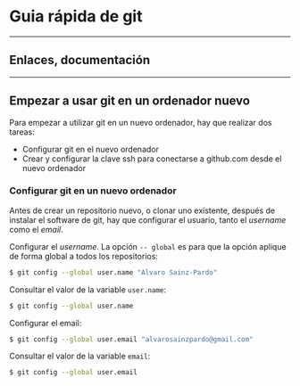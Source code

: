# Guia rápida de git

---

## Enlaces, documentación

---

## Empezar a usar git en un ordenador nuevo

Para empezar a utilizar git en un nuevo ordenador, hay que realizar dos tareas:

* Configurar git en el nuevo ordenador
* Crear y configurar la clave ssh para conectarse a github.com desde el nuevo ordenador

### Configurar git en un nuevo ordenador

Antes de crear un repositorio nuevo, o clonar uno existente, después de instalar el software de git, hay que configurar el usuario, tanto el _username_ como el _email_.

Configurar el _username_. La opción `-- global` es para que la opción aplique de forma global a todos los repositorios:

```bash
$ git config --global user.name "Alvaro Sainz-Pardo"
```

Consultar el valor de la variable `user.name`:

```bash
$ git config --global user.name
```

Configurar el email:

```bash
$ git config --global user.email "alvarosainzpardo@gmail.com"
```

Consultar el valor de la variable `email`:

```bash
$ git config --global user.email
```
